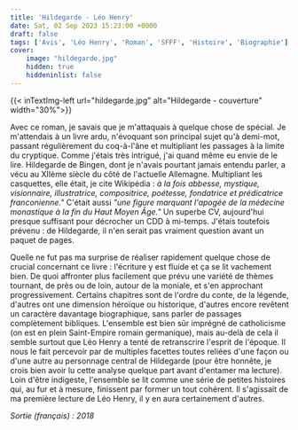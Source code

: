 ```yaml
---
title: 'Hildegarde - Léo Henry'
date: Sat, 02 Sep 2023 15:23:00 +0000
draft: false
tags: ['Avis', 'Léo Henry', 'Roman', 'SFFF', 'Histoire', 'Biographie']
cover: 
    image: "hildegarde.jpg"
    hidden: true
    hiddeninlist: false
---
```


{{< inTextImg-left url="hildegarde.jpg" alt="Hildegarde - couverture" width="30%">}} 

Avec ce roman, je savais que je m'attaquais à quelque chose de spécial. Je m'attendais à un livre ardu, n'évoquant son principal sujet qu'à demi-mot, passant régulièrement du coq-à-l'âne et multipliant les passages à la limite du cryptique. Comme j'étais très intrigué, j'ai quand même eu envie de le lire. Hildegarde de Bingen, dont je n'avais pourtant jamais entendu parler, a vécu au XIIème siècle du côté de l'actuelle Allemagne. Multipliant les casquettes, elle était, je cite Wikipédia : _à la fois abbesse, mystique, visionnaire, illustratrice, compositrice, poétesse, fondatrice et prédicatrice franconienne."_ C'était aussi _"une figure marquant l'apogée de la médecine monastique à la fin du Haut Moyen Âge."_ Un superbe CV, aujourd'hui presque suffisant pour décrocher un CDD à mi-temps. J'étais toutefois prévenu : de Hildegarde, il n'en serait pas vraiment question avant un paquet de pages.

Quelle ne fut pas ma surprise de réaliser rapidement quelque chose de crucial concernant ce livre : l'écriture y est fluide et ça se lit vachement bien. De quoi affronter plus facilement que prévu une variété de thèmes tournant, de près ou de loin, autour de la moniale, et s'en approchant progressivement. Certains chapitres sont de l'ordre du conte, de la légende, d'autres ont une dimension héroïque ou historique, d'autres encore revêtent un caractère davantage biographique, sans parler de passages complètement bibliques. L'ensemble est bien sûr imprégné de catholicisme (on est en plein Saint-Empire romain germanique), mais au-delà de cela il semble surtout que Léo Henry a tenté de retranscrire l'esprit de l'époque. Il nous le fait percevoir par de multiples facettes toutes reliées d'une façon ou d'une autre au personnage central de Hildegarde (pour être honnête, je crois bien avoir lu cette analyse quelque part avant d'entamer ma lecture). Loin d'être indigeste, l'ensemble se lit comme une série de petites histoires qui, au fur et à mesure, finissent par former un tout cohérent. Il s'agissait de ma première lecture de Léo Henry, il y en aura certainement d'autres.

_Sortie (français) : 2018_